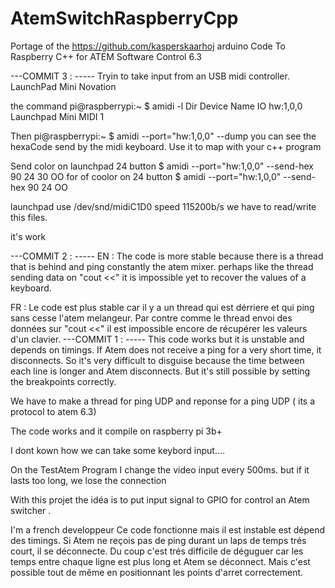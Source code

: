 # AtemSwitchRaspberryCpp
Portage of the https://github.com/kasperskaarhoj arduino Code To Raspberry C++ for ATEM Software Control 6.3

---COMMIT 3 : -----
Tryin to take input from an USB midi controller. LaunchPad Mini Novation

the command pi@raspberrypi:~ $ amidi -l
Dir Device    Name
IO  hw:1,0,0  Launchpad Mini MIDI 1

Then pi@raspberrypi:~ $ amidi --port="hw:1,0,0" --dump
you can see the hexaCode send by the midi keyboard. Use it to map with your c++ program

Send color on launchpad 24 button 
$ amidi --port="hw:1,0,0" --send-hex 90 24 30
OO for of coolor on 24 button
$ amidi --port="hw:1,0,0" --send-hex 90 24 OO

launchpad use /dev/snd/midiC1D0 speed 115200b/s we have to read/write this files.

it's work

---COMMIT 2 : -----
EN : The code is more stable because there is a thread that is behind and ping constantly the atem mixer. perhaps like the thread sending data on "cout <<" it is impossible yet to recover the values of a keyboard.

FR : Le code est plus stable car il y a un thread qui est dérriere et qui ping sans cesse l'atem melangeur. Par contre comme le thread envoi des données sur "cout <<" il est impossible encore de récupérer les valeurs d'un clavier.
---COMMIT 1 : -----
This code works but it is unstable and depends on timings. If Atem does not receive a ping for a very short time, it disconnects. So it's very difficult to disguise because the time between each line is longer and Atem disconnects. But it's still possible by setting the breakpoints correctly.

We have to make a thread for ping UDP and reponse for a ping UDP ( its a protocol to atem 6.3)

The code works and it compile on raspberry pi 3b+

I dont kown how we can take some keybord input....

On the TestAtem Program 
I change the video input every 500ms. but if it lasts too long, we lose the connection


With this projet the idéa is to put input signal to GPIO for control an Atem switcher .

I'm a french developpeur 
Ce code fonctionne mais il est instable est dépend des timings. Si Atem ne reçois pas de ping durant un laps de temps trés court, il se déconnecte. Du coup c'est trés difficile de déguguer car les temps entre chaque ligne est plus long et Atem se déconnect. Mais c'est possible tout de même en positionnant les points d'arret correctement.